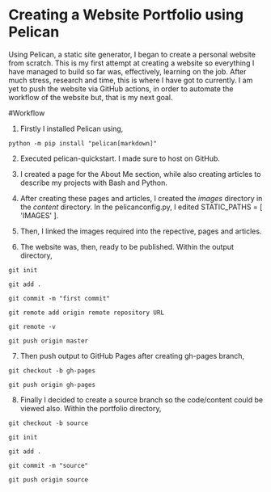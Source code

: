 # Creating a Website Portfolio using Pelican

Using Pelican, a static site generator, I began to create a personal website from scratch. This is my first attempt at creating a website so everything I have managed to build so far was, effectively, learning on the job. After much stress, research and time, this is where I have got to currently. I am yet to push the website via GitHub actions, in order to automate the workflow of the website but, that is my next goal.

#Workflow
1. Firstly I installed Pelican using,
<p><code>python -m pip install "pelican[markdown]"</code></p>

2. Executed pelican-quickstart. I made sure to host on GitHub.

3. I created a page for the About Me section, while also creating articles to describe my projects with Bash and Python.

4. After creating these pages and articles, I created the *images* directory in the *content* directory. In the pelicanconfig.py, I edited STATIC_PATHS = [ 'IMAGES' ].

5. Then, I linked the images required into the repective, pages and articles.

6. The website was, then, ready to be published. Within the output directory,
<p><code>git init
<br>git add .
<br>git commit -m "first commit"
<br>git remote add origin remote repository URL
<br>git remote -v
<br>git push origin master</code></p>

7. Then push output to GitHub Pages after creating gh-pages branch,
<p><code>git checkout -b gh-pages
<br>git push origin gh-pages</code></p>

8. Finally I decided to create a source branch so the code/content could be viewed also. Within the portfolio directory,
<p><code>git checkout -b source
<br>git init
<br>git add .
<br>git commit -m "source"
<br>git push origin source</code></p>


